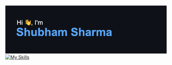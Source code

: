 ![Header Image](./header.png)
[![My Skills](https://skillicons.dev/icons?i=aws,cloudflare,kubernetes,docker,prometheus,grafana,bash,kafka,express,nodejs,mongodb,postgres,redis,nextjs,react,git)](https://skillicons.dev)
